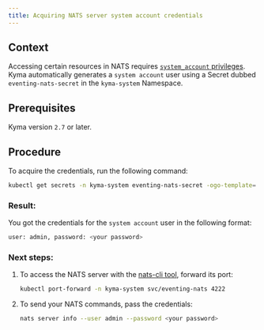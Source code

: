 ```yaml
---
title: Acquiring NATS server system account credentials
---
```

## Context

Accessing certain resources in NATS requires [`system_account` privileges](https://docs.nats.io/running-a-nats-service/configuration/sys_accounts). Kyma automatically generates a `system account` user using a Secret dubbed `eventing-nats-secret` in the `kyma-system` Namespace.

## Prerequisites

Kyma version `2.7` or later.

## Procedure

To acquire the credentials, run the following command:

```bash
kubectl get secrets -n kyma-system eventing-nats-secret -ogo-template='{{index .data "resolver.conf"|base64decode}}'| grep 'user:' | tr -d '{}'
```

### Result: 
You got the credentials for the `system account` user in the following format:
```bash
user: admin, password: <your password>
```
### Next steps:
1. To access the NATS server with the [nats-cli tool](https://github.com/nats-io/natscli), forward its port:
   ```bash
   kubectl port-forward -n kyma-system svc/eventing-nats 4222
2. To send your NATS commands, pass the credentials:
   ```bash
   nats server info --user admin --password <your password>
